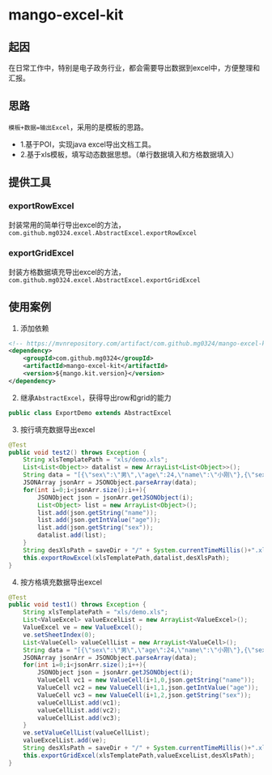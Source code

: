 # mango-excel-kit
## 起因
在日常工作中，特别是电子政务行业，都会需要导出数据到excel中，方便整理和汇报。

## 思路
`模板+数据=输出Excel`，采用的是模板的思路。
* 1.基于POI，实现java excel导出文档工具。
* 2.基于xls模板，填写动态数据思想。（单行数据填入和方格数据填入）

## 提供工具
### exportRowExcel
封装常用的简单行导出excel的方法，`com.github.mg0324.excel.AbstractExcel.exportRowExcel`
### exportGridExcel
封装方格数据填充导出excel的方法，`com.github.mg0324.excel.AbstractExcel.exportGridExcel`

## 使用案例
1. 添加依赖
``` xml
<!-- https://mvnrepository.com/artifact/com.github.mg0324/mango-excel-kit -->
<dependency>
    <groupId>com.github.mg0324</groupId>
    <artifactId>mango-excel-kit</artifactId>
    <version>${mango.kit.version}</version>
</dependency>
```

2. 继承`AbstractExcel`，获得导出row和grid的能力
``` java
public class ExportDemo extends AbstractExcel 
```

3. 按行填充数据导出excel
``` java
@Test
public void test2() throws Exception {
    String xlsTemplatePath = "xls/demo.xls";
    List<List<Object>> datalist = new ArrayList<List<Object>>();
    String data = "[{\"sex\":\"男\",\"age\":24,\"name\":\"小刚\"},{\"sex\":\"男\",\"age\":24,\"name\":\"小刚\"},{\"sex\":\"男\",\"age\":24,\"name\":\"小刚\"}]";
    JSONArray jsonArr = JSONObject.parseArray(data);
    for(int i=0;i<jsonArr.size();i++){
        JSONObject json = jsonArr.getJSONObject(i);
        List<Object> list = new ArrayList<Object>();
        list.add(json.getString("name"));
        list.add(json.getIntValue("age"));
        list.add(json.getString("sex"));
        datalist.add(list);
    }
    String desXlsPath = saveDir + "/" + System.currentTimeMillis()+".xls";
    this.exportRowExcel(xlsTemplatePath,datalist,desXlsPath);
}
```

4. 按方格填充数据导出excel
``` java 
@Test
public void test1() throws Exception {
    String xlsTemplatePath = "xls/demo.xls";
    List<ValueExcel> valueExcelList = new ArrayList<ValueExcel>();
    ValueExcel ve = new ValueExcel();
    ve.setSheetIndex(0);
    List<ValueCell> valueCellList = new ArrayList<ValueCell>();
    String data = "[{\"sex\":\"男\",\"age\":24,\"name\":\"小刚\"},{\"sex\":\"男\",\"age\":24,\"name\":\"小刚\"},{\"sex\":\"男\",\"age\":24,\"name\":\"小刚\"}]";
    JSONArray jsonArr = JSONObject.parseArray(data);
    for(int i=0;i<jsonArr.size();i++){
        JSONObject json = jsonArr.getJSONObject(i);
        ValueCell vc1 = new ValueCell(i+1,0,json.getString("name"));
        ValueCell vc2 = new ValueCell(i+1,1,json.getIntValue("age"));
        ValueCell vc3 = new ValueCell(i+1,2,json.getString("sex"));
        valueCellList.add(vc1);
        valueCellList.add(vc2);
        valueCellList.add(vc3);
    }
    ve.setValueCellList(valueCellList);
    valueExcelList.add(ve);
    String desXlsPath = saveDir + "/" + System.currentTimeMillis()+".xls";
    this.exportGridExcel(xlsTemplatePath,valueExcelList,desXlsPath);
}
```


